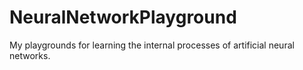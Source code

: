 # NeuralNetworkPlayground
My playgrounds for learning the internal processes of artificial neural networks.
